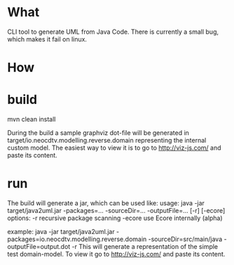 What
=====
CLI tool to generate UML from Java Code. There is currently a small bug, which makes it fail on linux.

How
=====

build
======
mvn clean install

During the build a sample graphviz dot-file will be generated in target/io.neocdtv.modelling.reverse.domain representing the internal custom model. The easiest way to view it is to go to http://viz-js.com/ and paste its content.

run
======
The build will generate a jar, which can be used like:
usage: java -jar target/java2uml.jar -packages=... -sourceDir=... -outputFile=... [-r] [-ecore]
options:
        -r      recursive package scanning
        -ecore  use Ecore internally (alpha)
        
example: java -jar target/java2uml.jar -packages=io.neocdtv.modelling.reverse.domain -sourceDir=src/main/java -outputFile=output.dot -r
This will generate a representation of the simple test domain-model. To view it go to http://viz-js.com/ and paste its content.

